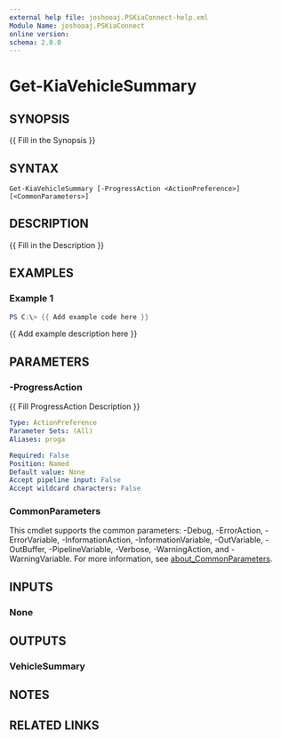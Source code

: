 ```yaml
---
external help file: joshooaj.PSKiaConnect-help.xml
Module Name: joshooaj.PSKiaConnect
online version:
schema: 2.0.0
---
```


# Get-KiaVehicleSummary

## SYNOPSIS
{{ Fill in the Synopsis }}

## SYNTAX

```
Get-KiaVehicleSummary [-ProgressAction <ActionPreference>] [<CommonParameters>]
```

## DESCRIPTION
{{ Fill in the Description }}

## EXAMPLES

### Example 1
```powershell
PS C:\> {{ Add example code here }}
```

{{ Add example description here }}

## PARAMETERS

### -ProgressAction
{{ Fill ProgressAction Description }}

```yaml
Type: ActionPreference
Parameter Sets: (All)
Aliases: proga

Required: False
Position: Named
Default value: None
Accept pipeline input: False
Accept wildcard characters: False
```

### CommonParameters
This cmdlet supports the common parameters: -Debug, -ErrorAction, -ErrorVariable, -InformationAction, -InformationVariable, -OutVariable, -OutBuffer, -PipelineVariable, -Verbose, -WarningAction, and -WarningVariable. For more information, see [about_CommonParameters](http://go.microsoft.com/fwlink/?LinkID=113216).

## INPUTS

### None

## OUTPUTS

### VehicleSummary

## NOTES

## RELATED LINKS

